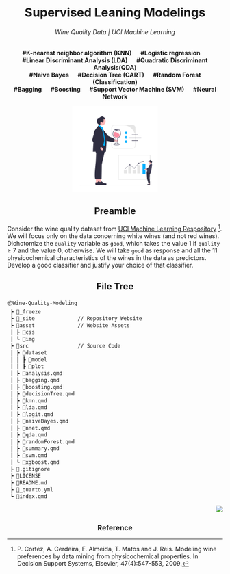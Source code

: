 <h1 align="center">Supervised Leaning Modelings</h1>
<h6 align="center">Wine Quality Data | UCI Machine Learning</h6>
<p align="center"><b>#K-nearest neighbor algorithm (KNN)  &emsp; #Logistic regression &emsp; <br> #Linear Discriminant Analysis (LDA) &emsp; #Quadratic Discriminant Analysis(QDA) <br> #Naive Bayes  &emsp; #Decision Tree (CART) &emsp; #Random Forest (Classification) <br> #Bagging  &emsp; #Boosting &emsp; #Support Vector Machine (SVM) &emsp; #Neural Network <br></b></p>

<p align="center">
<a href="https://github.com/Sang-Buster/Wine-Quality-Modeling" target="_blank">
<img src="asset\img\logo.svg" width="200"/>
</a>
</p>

<h2 align="center">Preamble</h2>

Consider the wine quality dataset from [UCI Machine Learning Respository](https://archive.ics.uci.edu/ml/datasets/Wine+Quality) [^1]. We will focus only on the data concerning white wines (and not red wines). Dichotomize the `quality` variable as `good`, which takes the value 1 if `quality` ≥ 7 and the value 0, otherwise. We will take `good` as response and all the 11 physicochemical characteristics of the wines in the data as predictors. Develop a good classifier and justify your choice of that classifier.

<h2 align="center">File Tree</h2>

```
📦Wine-Quality-Modeling
 ┣ 📂_freeze
 ┣ 📂_site              // Repository Website
 ┣ 📂asset              // Website Assets
 ┃ ┣ 📂css
 ┃ ┗ 📂img
 ┣ 📂src                // Source Code
 ┃ ┣ 📂dataset
 ┃ ┃ ┣ 📂model
 ┃ ┃ ┣ 📂plot
 ┃ ┣ 📄analysis.qmd
 ┃ ┣ 📄bagging.qmd
 ┃ ┣ 📄boosting.qmd
 ┃ ┣ 📄decisionTree.qmd
 ┃ ┣ 📄knn.qmd
 ┃ ┣ 📄lda.qmd
 ┃ ┣ 📄logit.qmd
 ┃ ┣ 📄naiveBayes.qmd
 ┃ ┣ 📄nnet.qmd
 ┃ ┣ 📄qda.qmd
 ┃ ┣ 📄randomForest.qmd
 ┃ ┣ 📄summary.qmd
 ┃ ┣ 📄svm.qmd
 ┃ ┗ 📄xgboost.qmd 
 ┣ 📄.gitignore
 ┣ 📄LICENSE
 ┣ 📄README.md
 ┣ 📄_quarto.yml
 ┗ 📄index.qmd
```

<p align="right">
<a href="https://github.com/Sang-Buster/Wine-Quality-Modeling" target="_blank">
<img src="https://img.shields.io/github/last-commit/theRealLeif/STAT387?label=Last%20commit"/>
</a>
</p>

<h3 align="center">Reference</h3>

[^1]: P. Cortez, A. Cerdeira, F. Almeida, T. Matos and J. Reis. Modeling wine preferences by data mining from physicochemical properties. In Decision Support Systems, Elsevier, 47(4):547-553, 2009.
